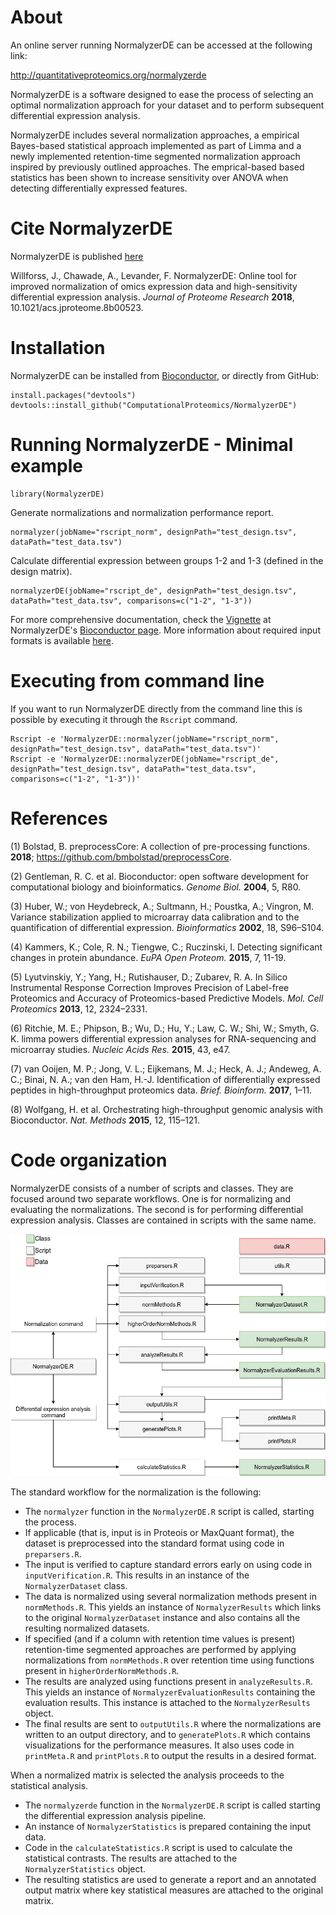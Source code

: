 # About

An online server running NormalyzerDE can be accessed at the following link:

http://quantitativeproteomics.org/normalyzerde

NormalyzerDE is a software designed to ease the process of selecting an optimal normalization approach for your dataset and to perform subsequent differential expression analysis.

NormalyzerDE includes several normalization approaches, a empirical Bayes-based statistical approach implemented as part of Limma and a newly implemented retention-time segmented normalization approach inspired by previously outlined approaches. The emprical-based based statistics has been shown to increase sensitivity over ANOVA when detecting differentially expressed features.

# Cite NormalyzerDE

NormalyzerDE is published [here](https://pubs.acs.org/doi/10.1021/acs.jproteome.8b00523)

Willforss, J., Chawade, A., Levander, F. 
NormalyzerDE: Online tool for improved normalization of omics expression data and high-sensitivity differential expression analysis. *Journal of Proteome Research* **2018**, 10.1021/acs.jproteome.8b00523.

# Installation

NormalyzerDE can be installed from [Bioconductor](https://www.bioconductor.org/packages/release/bioc/html/NormalyzerDE.html), or directly from GitHub:

```
install.packages("devtools")
devtools::install_github("ComputationalProteomics/NormalyzerDE")
```

# Running NormalyzerDE - Minimal example

```
library(NormalyzerDE)
```

Generate normalizations and normalization performance report.

```
normalyzer(jobName="rscript_norm", designPath="test_design.tsv", dataPath="test_data.tsv")
```

Calculate differential expression between groups 1-2 and 1-3 (defined in the design matrix).

```
normalyzerDE(jobName="rscript_de", designPath="test_design.tsv", dataPath="test_data.tsv", comparisons=c("1-2", "1-3"))
```

For more comprehensive documentation, check the [Vignette](https://bioconductor.org/packages/devel/bioc/vignettes/NormalyzerDE/inst/doc/vignette.pdf) at NormalyzerDE's [Bioconductor page](https://bioconductor.org/packages/devel/bioc/html/NormalyzerDE.html). More information about required input formats is available [here](http://quantitativeproteomics.org/normalyzerde/help).

# Executing from command line

If you want to run NormalyzerDE directly from the command line this is possible by executing it through the `Rscript` command.

```
Rscript -e 'NormalyzerDE::normalyzer(jobName="rscript_norm", designPath="test_design.tsv", dataPath="test_data.tsv")'
Rscript -e 'NormalyzerDE::normalyzerDE(jobName="rscript_de", designPath="test_design.tsv", dataPath="test_data.tsv", comparisons=c("1-2", "1-3"))'
```

# References

(1) Bolstad, B. preprocessCore: A collection of pre-processing functions. **2018**; https://github.com/bmbolstad/preprocessCore.

(2) Gentleman, R. C. et al. Bioconductor: open software development for computational biology and bioinformatics. *Genome Biol.* **2004**, 5, R80.

(3) Huber, W.; von Heydebreck, A.; Sultmann, H.; Poustka, A.; Vingron, M. Variance stabilization
applied to microarray data calibration and to the quantification of differential
expression. *Bioinformatics* **2002**, 18, S96–S104.

(4) Kammers, K.; Cole, R. N.; Tiengwe, C.; Ruczinski, I. Detecting significant changes in protein abundance. *EuPA Open Proteom.* **2015**, 7, 11-19.

(5) Lyutvinskiy, Y.; Yang, H.; Rutishauser, D.; Zubarev, R. A. In Silico Instrumental Response Correction Improves Precision of Label-free Proteomics and Accuracy of Proteomics-based Predictive Models. *Mol. Cell Proteomics* **2013**, 12, 2324–2331.

(6) Ritchie, M. E.; Phipson, B.; Wu, D.; Hu, Y.; Law, C. W.; Shi, W.; Smyth, G. K. limma powers differential expression analyses for RNA-sequencing and microarray studies. *Nucleic Acids Res.* **2015**, 43, e47.

(7) van Ooijen, M. P.; Jong, V. L.; Eijkemans, M. J.; Heck, A. J.; Andeweg, A. C.; Binai, N. A.; van den Ham, H.-J. Identification of differentially expressed peptides in high-throughput proteomics data. *Brief. Bioinform.* **2017**, 1–11.

(8) Wolfgang, H. et al. Orchestrating high-throughput genomic analysis with Bioconductor. *Nat. Methods* **2015**, 12, 115–121.

# Code organization

NormalyzerDE consists of a number of scripts and classes. They are focused around
two separate workflows. One is for normalizing and evaluating the normalizations. The
second is for performing differential expression analysis. Classes are contained in scripts with the same name.

![NormalyzerDE schematics](vignettes/180813_normalyzerde_schematics.png)

The standard workflow for the normalization is the following:

* The `normalyzer` function in the `NormalyzerDE.R` script is called, starting the process.
* If applicable (that is, input is in Proteois or MaxQuant format), the dataset is preprocessed into the standard format using code in `preparsers.R`.
* The input is verified to capture standard errors early on using code in `inputVerification.R`. This results in an instance of the `NormalyzerDataset` class.
* The data is normalized using several normalization methods present in `normMethods.R`. This yields an instance of `NormalyzerResults` which links to the original `NormalyzerDataset` instance and also contains all the resulting normalized datasets.
* If specified (and if a column with retention time values is present) retention-time segmented approaches are performed by applying normalizations from `normMethods.R` over retention time using functions present in `higherOrderNormMethods.R`.
* The results are analyzed using functions present in `analyzeResults.R`. This yields an instance of `NormalyzerEvaluationResults` containing the evaluation results. This instance is attached to the `NormalyzerResults` object.
* The final results are sent to `outputUtils.R` where the normalizations are written to an output directory, and to `generatePlots.R` which contains visualizations for the performance measures. It also uses code in `printMeta.R` and `printPlots.R` to output the results in a desired format.

When a normalized matrix is selected the analysis proceeds to the statistical analysis.

* The `normalyzerde` function in the `NormalyzerDE.R` script is called starting the differential expression analysis pipeline.
* An instance of `NormalyzerStatistics` is prepared containing the input data.
* Code in the `calculateStatistics.R` script is used to calculate the statistical contrasts. The results are attached to the `NormalyzerStatistics` object.
* The resulting statistics are used to generate a report and an annotated output matrix where key statistical measures are attached to the original matrix.



